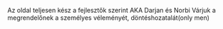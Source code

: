 Az oldal teljesen kész a fejlesztők szerint AKA Darjan és Norbi
Várjuk a megrendelőnek a személyes véleményét, döntéshozatalát(only men)
